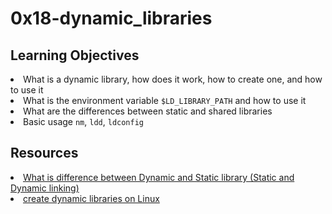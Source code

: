 # 0x18-dynamic_libraries

## Learning Objectives
<li>What is a dynamic library, how does it work, how to create one, and how to use it</li>
<li>What is the environment variable <code>$LD_LIBRARY_PATH</code> and how to use it</li>
<li>What are the differences between static and shared libraries</li>
<li>Basic usage <code>nm</code>, <code>ldd</code>, <code>ldconfig</code></li>

## Resources
<li><a href="/rltoken/XLLmLISlteUIxrLzNdm3_Q" target="_blank" title="What is difference between Dynamic and Static library (Static and Dynamic linking)">What is difference between Dynamic and Static library (Static and Dynamic linking)</a> </li>
<li><a href="/rltoken/JEqzgE_pPe48rvbspGL-2g" target="_blank" title="create dynamic libraries on Linux">create dynamic libraries on Linux</a> </li>
